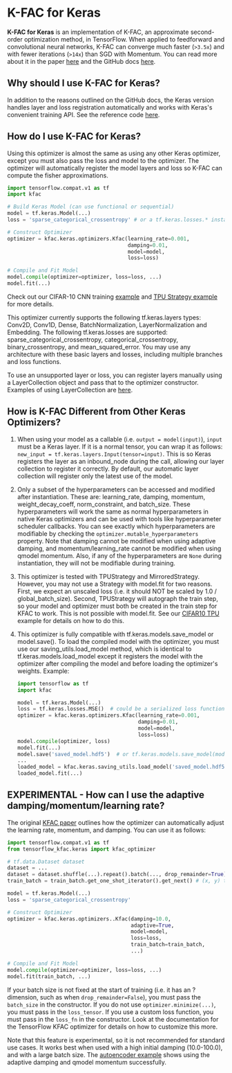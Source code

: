 # K-FAC for Keras

**K-FAC for Keras** is an implementation of K-FAC, an approximate second-order
optimization method, in TensorFlow. When applied to feedforward and
convolutional neural networks, K-FAC can converge much faster (`>3.5x`) and with
fewer iterations (`>14x`) than SGD with Momentum. You can read more about it in
the paper [here][paper] and the GitHub docs [here][index].

[index]: https://github.com/tensorflow/kfac/tree/master/docs/index.md
[paper]: https://arxiv.org/abs/1503.05671

## Why should I use K-FAC for Keras?

In addition to the reasons outlined on the GitHub docs, the Keras version
handles layer and loss registration automatically and works with Keras's
convenient training API. See the reference code [here][cifar10].

[cifar10]: https://github.com/tensorflow/kfac/tree/master/kfac/examples/keras/KFAC_vs_Adam_on_CIFAR10.ipynb
[cifar10tpu]: https://github.com/tensorflow/kfac/tree/master/kfac/examples/keras/KFAC_vs_Adam_on_CIFAR10_TPU.ipynb

## How do I use K-FAC for Keras?

Using this optimizer is almost the same as using any other Keras optimizer,
except you must also pass the loss and model to the optimizer. The optimizer
will automatically register the model layers and loss so K-FAC can compute the
fisher approximations.

```python
import tensorflow.compat.v1 as tf
import kfac

# Build Keras Model (can use functional or sequential)
model = tf.keras.Model(...)
loss = 'sparse_categorical_crossentropy' # or a tf.keras.losses.* instance

# Construct Optimizer
optimizer = kfac.keras.optimizers.Kfac(learning_rate=0.001,
                                       damping=0.01,
                                       model=model,
                                       loss=loss)

# Compile and Fit Model
model.compile(optimizer=optimizer, loss=loss, ...)
model.fit(...)
```

Check out our CIFAR-10 CNN training [example][cifar10] and
[TPU Strategy example][cifar10tpu] for more details.

This optimizer currently supports the following tf.keras.layers types: Conv2D,
Conv1D, Dense, BatchNormalization, LayerNormalization and Embedding. The
following tf.keras.losses are supported: sparse_categorical_crossentropy,
categorical_crossentropy, binary_crossentropy, and mean_squared_error. You may
use any architecture with these basic layers and losses, including multiple
branches and loss functions.

To use an unsupported layer or loss, you can register layers manually using
a LayerCollection object and pass that to the optimizer constructor. Examples
of using LayerCollection are [here][layercollection].

[layercollection]: https://github.com/tensorflow/kfac/tree/master/kfac/examples

## How is K-FAC Different from Other Keras Optimizers?

1.  When using your model as a callable (i.e. `output = model(input)`), `input`
    must be a Keras layer. If it is a normal tensor, you can wrap it as follows:
    `new_input = tf.keras.layers.Input(tensor=input)`. This is so Keras
    registers the layer as an inbound_node during the call, allowing our layer
    collection to register it correctly. By default, our automatic layer
    collection will register only the latest use of the model.
2.  Only a subset of the hyperparameters can be accessed and modified after
    instantiation. These are: learning_rate, damping, momentum,
    weight_decay_coeff, norm_constraint, and batch_size. These hyperparameters
    will work the same as normal hyperparameters in native Keras optimizers and
    can be used with tools like hyperparameter scheduler callbacks. You can see
    exactly which hyperparameters are modifiable by checking the
    `optimizer.mutable_hyperparameters` property. Note that damping cannot be
    modified when using adaptive damping, and momentum/learning_rate cannot be
    modified when using qmodel momentum. Also, if any of the hyperparameters are
    `None` during instantiation, they will not be modifiable during training.
3.  This optimizer is tested with TPUStrategy and MirroredStrategy. However,
    you may not use a Strategy with model.fit for two reasons. First, we expect
    an unscaled loss (i.e. it should NOT be scaled by 1.0 / global_batch_size).
    Second, TPUStrategy will autograph the train step, so your model and
    optimizer must both be created in the train step for KFAC to work. This is
    not possible with model.fit. See our [CIFAR10 TPU][cifar10tpu] example for
    details on how to do this.
4.  This optimizer is fully compatible with tf.keras.models.save_model or
    model.save(). To load the compiled model with the optimizer, you must use
    our saving_utils.load_model method, which is identical to
    tf.keras.models.load_model except it registers the model with the optimizer
    after compiling the model and before loading the optimizer's weights.
    Example:

    ```python
    import tensorflow as tf
    import kfac

    model = tf.keras.Model(...)
    loss = tf.keras.losses.MSE()  # could be a serialized loss function
    optimizer = kfac.keras.optimizers.Kfac(learning_rate=0.001,
                                           damping=0.01,
                                           model=model,
                                           loss=loss)
    model.compile(optimizer, loss)
    model.fit(...)
    model.save('saved_model.hdf5')  # or tf.keras.models.save_model(model)
    ...
    loaded_model = kfac.keras.saving_utils.load_model('saved_model.hdf5')
    loaded_model.fit(...)
    ```

## EXPERIMENTAL - How can I use the adaptive damping/momentum/learning rate?

The original [KFAC paper][paper] outlines how the optimizer can automatically
adjust the learning rate, momentum, and damping. You can use it as follows:

```python
import tensorflow.compat.v1 as tf
from tensorflow_kfac.keras import kfac_optimizer

# tf.data.Dataset dataset
dataset = ...
dataset = dataset.shuffle(...).repeat().batch(..., drop_remainder=True)
train_batch = train_batch.get_one_shot_iterator().get_next() # (x, y) tensors

model = tf.keras.Model(...)
loss = 'sparse_categorical_crossentropy'

# Construct Optimizer
optimizer = kfac.keras.optimizers..Kfac(damping=10.0,
                                        adaptive=True,
                                        model=model,
                                        loss=loss,
                                        train_batch=train_batch,
                                        ...)

# Compile and Fit Model
model.compile(optimizer=optimizer, loss=loss, ...)
model.fit(train_batch, ...)
```

If your batch size is not fixed at the start of training (i.e. it has an ?
dimension, such as when `drop_remainder=False`), you must pass the `batch_size`
in the constructor. If you do not use `optimizer.minimize(...)`, you must
pass in the `loss_tensor`. If you use a custom loss function, you must pass in
the `loss_fn` in the constructor. Look at the documentation for the
TensorFlow KFAC optimizer for details on how to customize this more.

Note that this feature is experimental, so it is not recommended for standard
use cases. It works best when used with a high initial damping (10.0-100.0), and
with a large batch size. The [autoencoder example][ae_eg] shows using the
adaptive damping and qmodel momentum successfully.

[ae_eg]: https://github.com/tensorflow/kfac/blob/master/kfac/examples/autoencoder_mnist.py
